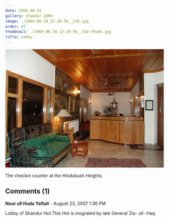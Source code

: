 ```yaml
---
date: 2004-08-31
gallery: shandur-2004
image: ./2004-06-28_22-28-56__216.jpg
order: 47
thumbnail: ./2004-06-28_22-28-56__216-thumb.jpg
title: Lobby
---
```


![Lobby](./2004-06-28_22-28-56__216.jpg)

The checkin counter at the Hindukush Heights.

<div id="comments">

## Comments (1)

<div id="comment">

**Nour ull Huda Yaftali** - August 23, 2007  1:36 PM

Lobby of Shandur Hut.This Hot is inograted by late General Zia- ull- Haq.

</div>

</div>